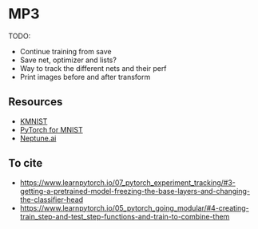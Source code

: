# MP3

TODO:

- Continue training from save
- Save net, optimizer and lists?
- Way to track the different nets and their perf
- Print images before and after transform


## Resources
- [KMNIST](https://github.com/rois-codh/kmnist)
- [PyTorch for MNIST](https://nextjournal.com/gkoehler/pytorch-mnist)
- [Neptune.ai](https://neptune.ai/blog/how-to-keep-track-of-experiments-in-pytorch-using-neptune)



## To cite
- https://www.learnpytorch.io/07_pytorch_experiment_tracking/#3-getting-a-pretrained-model-freezing-the-base-layers-and-changing-the-classifier-head
- https://www.learnpytorch.io/05_pytorch_going_modular/#4-creating-train_step-and-test_step-functions-and-train-to-combine-them